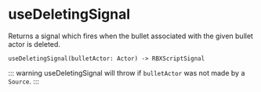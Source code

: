 # useDeletingSignal

Returns a signal which fires when the bullet associated with the given bullet actor is deleted.

```luau
useDeletingSignal(bulletActor: Actor) -> RBXScriptSignal
```

::: warning
useDeletingSignal will throw if `bulletActor` was not made by a `Source`.
:::
